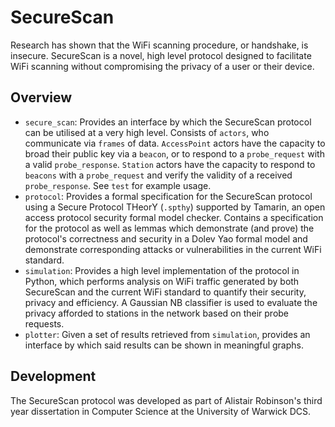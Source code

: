 # SecureScan

Research has shown that the WiFi scanning procedure, or handshake, is insecure. SecureScan is a novel, high level protocol designed to facilitate WiFi scanning without compromising the privacy of a user or their device.

## Overview

 - `secure_scan`: Provides an interface by which the SecureScan protocol can be utilised at a very high level. Consists of `actors`, who communicate via `frames` of data. `AccessPoint` actors have the capacity to broad their public key via a `beacon`, or to respond to a `probe_request` with a valid `probe_response`. `Station` actors have the capacity to respond to `beacons` with a `probe_request` and verify the validity of a received `probe_response`. See `test` for example usage.
 - `protocol`: Provides a formal specification for the SecureScan protocol using a Secure Protocol THeorY (`.spthy`) supported by Tamarin, an open access protocol security formal model checker. Contains a specification for the protocol as well as lemmas which demonstrate (and prove) the protocol's correctness and security in a Dolev Yao formal model and demonstrate corresponding attacks or vulnerabilities in the current WiFi standard.
 - `simulation`: Provides a high level implementation of the protocol in Python, which performs analysis on WiFi traffic generated by both SecureScan and the current WiFi standard to quantify their security, privacy and efficiency. A Gaussian NB classifier is used to evaluate the privacy afforded to stations in the network based on their probe requests.
 - `plotter`: Given a set of results retrieved from `simulation`, provides an interface by which said results can be shown in meaningful graphs.

 ## Development

 The SecureScan protocol was developed as part of Alistair Robinson's third year dissertation in Computer Science at the University of Warwick DCS.

